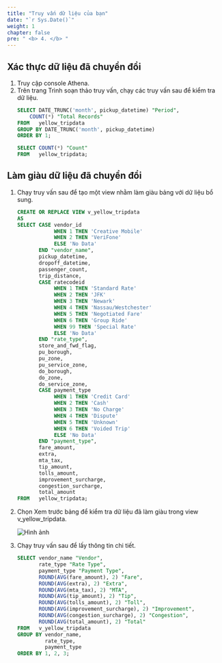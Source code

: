 ```yaml
---
title: "Truy vấn dữ liệu của bạn"
date: "`r Sys.Date()`"
weight: 1
chapter: false
pre: " <b> 4. </b> "
---
```


## Xác thực dữ liệu đã chuyển đổi

1. Truy cập console Athena.
2. Trên trang Trình soạn thảo truy vấn, chạy các truy vấn sau để kiểm tra dữ liệu.
   ```sql
   SELECT DATE_TRUNC('month', pickup_datetime) "Period", 
       COUNT(*) "Total Records"
   FROM   yellow_tripdata
   GROUP BY DATE_TRUNC('month', pickup_datetime)
   ORDER BY 1;
   ```
   ```sql
   SELECT COUNT(*) "Count"
   FROM   yellow_tripdata;
   ```
## Làm giàu dữ liệu đã chuyển đổi

1. Chạy truy vấn sau để tạo một view nhằm làm giàu bảng với dữ liệu bổ sung.

   ```sql
   CREATE OR REPLACE VIEW v_yellow_tripdata
   AS
   SELECT CASE vendor_id
               WHEN 1 THEN 'Creative Mobile'
               WHEN 2 THEN 'VeriFone'
               ELSE 'No Data'
          END "vendor_name",
          pickup_datetime,
          dropoff_datetime,
          passenger_count,
          trip_distance,
          CASE ratecodeid
               WHEN 1 THEN 'Standard Rate'
               WHEN 2 THEN 'JFK'
               WHEN 3 THEN 'Newark'
               WHEN 4 THEN 'Nassau/Westchester'
               WHEN 5 THEN 'Negotiated Fare'
               WHEN 6 THEN 'Group Ride'
               WHEN 99 THEN 'Special Rate'
               ELSE 'No Data'
          END "rate_type",
          store_and_fwd_flag,
          pu_borough,
          pu_zone,
          pu_service_zone,
          do_borough,
          do_zone,
          do_service_zone,
          CASE payment_type
               WHEN 1 THEN 'Credit Card'
               WHEN 2 THEN 'Cash'
               WHEN 3 THEN 'No Charge'
               WHEN 4 THEN 'Dispute'
               WHEN 5 THEN 'Unknown'
               WHEN 6 THEN 'Voided Trip'
               ELSE 'No Data'
          END "payment_type",
          fare_amount,
          extra,
          mta_tax,
          tip_amount,
          tolls_amount,
          improvement_surcharge,
          congestion_surcharge,
          total_amount
   FROM   yellow_tripdata;
   ```


2. Chọn Xem trước bảng để kiểm tra dữ liệu đã làm giàu trong view v_yellow_tripdata.

   ![Hình ảnh](/repo_pmt_ws-fcj-004/images/4/4-001.png?featherlight=false&width=90pc)
3. Chạy truy vấn sau để lấy thông tin chi tiết.
   ```sql
   SELECT vendor_name "Vendor",
          rate_type "Rate Type", 
          payment_type "Payment Type",
          ROUND(AVG(fare_amount), 2) "Fare",
          ROUND(AVG(extra), 2) "Extra",
          ROUND(AVG(mta_tax), 2) "MTA",
          ROUND(AVG(tip_amount), 2) "Tip",
          ROUND(AVG(tolls_amount), 2) "Toll",
          ROUND(AVG(improvement_surcharge), 2) "Improvement",
          ROUND(AVG(congestion_surcharge), 2) "Congestion",
          ROUND(AVG(total_amount), 2) "Total"
   FROM   v_yellow_tripdata
   GROUP BY vendor_name,
            rate_type,
            payment_type
   ORDER BY 1, 2, 3;
   ```
